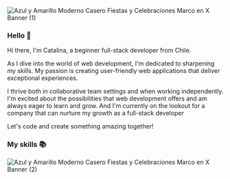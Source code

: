 
![Azul y Amarillo Moderno Casero Fiestas y Celebraciones Marco en X Banner (1)](https://github.com/CatalinaScheleff/CatalinaScheleff/assets/122483646/6aedb831-c33c-4847-8dd4-8f0d651c99b3)
### Hello 👋

Hi there, I'm Catalina, a beginner full-stack developer from Chile.

As I dive into the world of web development, I'm dedicated to sharpening my skills. My passion is creating user-friendly web applications that deliver exceptional experiences.

I thrive both in collaborative team settings and when working independently. I'm excited about the possibilities that web development offers and am always eager to learn and grow. And I'm currently on the lookout for a company that can nurture my growth as a full-stack developer

Let's code and create something amazing together!

### My skills 📚
![Azul y Amarillo Moderno Casero Fiestas y Celebraciones Marco en X Banner (2)](https://github.com/CatalinaScheleff/CatalinaScheleff/assets/122483646/8d3b31e7-dbdc-40e7-bc4a-e3ee70a8aeba)



<!--
**CatalinaScheleff/CatalinaScheleff** is a ✨ _special_ ✨ repository because its `README.md` (this file) appears on your GitHub profile.

Here are some ideas to get you started:

- 🔭 I’m currently working on ...
- 🌱 I’m currently learning ...
- 👯 I’m looking to collaborate on ...
- 🤔 I’m looking for help with ...
- 💬 Ask me about ...
- 📫 How to reach me: ...
- 😄 Pronouns: ...
- ⚡ Fun fact: ...
-->

